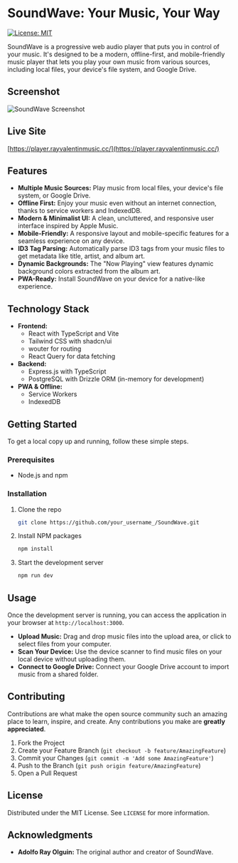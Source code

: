 # SoundWave: Your Music, Your Way

[![License: MIT](https://img.shields.io/badge/License-MIT-yellow.svg)](https://opensource.org/licenses/MIT)

SoundWave is a progressive web audio player that puts you in control of your music. It's designed to be a modern, offline-first, and mobile-friendly music player that lets you play your own music from various sources, including local files, your device's file system, and Google Drive.

## Screenshot

![SoundWave Screenshot](Screenshot.jpg "SoundWave")

## Live Site

[https://player.rayvalentinmusic.cc/](https://player.rayvalentinmusic.cc/)

## Features

*   **Multiple Music Sources:** Play music from local files, your device's file system, or Google Drive.
*   **Offline First:** Enjoy your music even without an internet connection, thanks to service workers and IndexedDB.
*   **Modern & Minimalist UI:** A clean, uncluttered, and responsive user interface inspired by Apple Music.
*   **Mobile-Friendly:** A responsive layout and mobile-specific features for a seamless experience on any device.
*   **ID3 Tag Parsing:** Automatically parse ID3 tags from your music files to get metadata like title, artist, and album art.
*   **Dynamic Backgrounds:** The "Now Playing" view features dynamic background colors extracted from the album art.
*   **PWA-Ready:** Install SoundWave on your device for a native-like experience.

## Technology Stack

*   **Frontend:**
    *   React with TypeScript and Vite
    *   Tailwind CSS with shadcn/ui
    *   wouter for routing
    *   React Query for data fetching
*   **Backend:**
    *   Express.js with TypeScript
    *   PostgreSQL with Drizzle ORM (in-memory for development)
*   **PWA & Offline:**
    *   Service Workers
    *   IndexedDB

## Getting Started

To get a local copy up and running, follow these simple steps.

### Prerequisites

*   Node.js and npm

### Installation

1.  Clone the repo

    ```sh
    git clone https://github.com/your_username_/SoundWave.git
    ```

2.  Install NPM packages

    ```sh
    npm install
    ```

3.  Start the development server

    ```sh
    npm run dev
    ```

## Usage

Once the development server is running, you can access the application in your browser at `http://localhost:3000`.

*   **Upload Music:** Drag and drop music files into the upload area, or click to select files from your computer.
*   **Scan Your Device:** Use the device scanner to find music files on your local device without uploading them.
*   **Connect to Google Drive:** Connect your Google Drive account to import music from a shared folder.

## Contributing

Contributions are what make the open source community such an amazing place to learn, inspire, and create. Any contributions you make are **greatly appreciated**.

1.  Fork the Project
2.  Create your Feature Branch (`git checkout -b feature/AmazingFeature`)
3.  Commit your Changes (`git commit -m 'Add some AmazingFeature'`)
4.  Push to the Branch (`git push origin feature/AmazingFeature`)
5.  Open a Pull Request

## License

Distributed under the MIT License. See `LICENSE` for more information.

## Acknowledgments

*   **Adolfo Ray Olguin:** The original author and creator of SoundWave.
